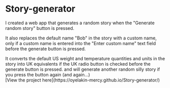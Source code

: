 # Story-generator
I created a web app that generates a random story when the "Generate random story" button is pressed.
<p>It also replaces the default name "Bob" in the story with a custom name, only if a custom name is entered into the "Enter custom name" text field before the generate button is pressed.</p>
<p>It converts the default US weight and temperature quantities and units in the story into UK equivalents if the UK radio button is checked before the generate button is pressed.
and will generate another random silly story if you press the button again (and again...)
<br>
  [View the project here](https://oyelakin-mercy.github.io/Story-generator/)
